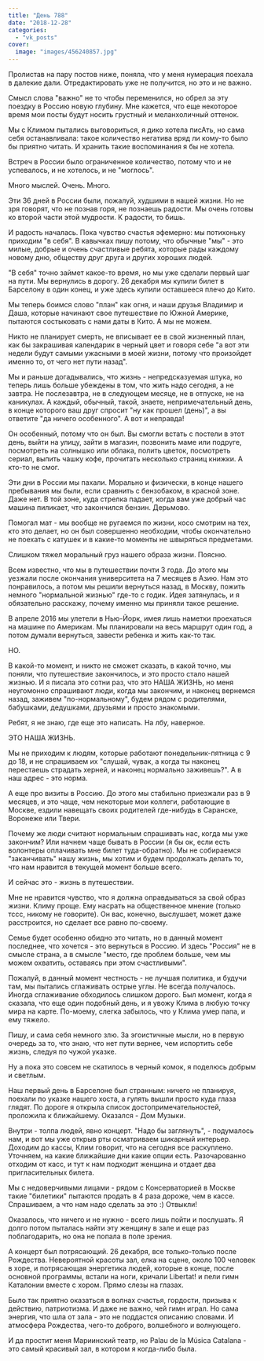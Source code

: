 ```yaml
---
title: "День 788"
date: "2018-12-28"
categories: 
  - "vk_posts"
cover:
  image: "images/456240857.jpg"
---
```


Пролистав на пару постов ниже, поняла, что у меня нумерация поехала в далекие дали. Отредактировать уже не получится, но это и не важно.

Смысл слова "важно" не то чтобы переменился, но обрел за эту поездку в Россию новую глубину. Мне кажется, что еще некоторое время мои посты будут носить грустный и меланхоличный оттенок.

<!--more-->

Мы с Климом пытались выговориться, я дико хотела писАть, но сама себя останавливала: такое количество негатива вряд ли кому-то было бы приятно читать. И хранить такие воспоминания я бы не хотела.

Встреч в России было ограниченное количество, потому что и не успевалось, и не хотелось, и не "моглось".

Много мыслей. Очень. Много.

Эти 36 дней в России были, пожалуй, худшими в нашей жизни. Но не зря говорят, что не познав горя, не познаешь радости. Мы очень готовы ко второй части этой мудрости. К радости, то бишь.

И радость началась. Пока чувство счастья эфемерно: мы потихоньку приходим "в себя". В кавычках пишу потому, что обычные "мы" - это милые, добрые и очень счастливые ребята, которые рады каждому новому дню, обществу друг друга и других хороших людей.

"В себя" точно займет какое-то время, но мы уже сделали первый шаг на пути. Мы вернулись в дорогу. 26 декабря мы купили билет в Барселону в один конец, и уже здесь купили оставшееся плечо до Кито.

Мы теперь боимся слово "план" как огня, и наши друзья Владимир и Даша, которые начинают свое путешествие по Южной Америке, пытаются состыковать с нами даты в Кито. А мы не можем.

Никто не планирует смерть, не вписывает ее в свой жизненный план, как бы закрашивая календарик в черный цвет и говоря себе "а вот эти недели будут самыми ужасными в моей жизни, потому что произойдет именно то, от чего нет пути назад".

Мы и раньше догадывались, что жизнь - непредсказуемая штука, но теперь лишь больше убеждены в том, что жить надо сегодня, а не завтра. Не послезавтра, не в следующем месяце, не в отпуске, не на каникулах. А каждый, обычный, такой, знаете, непримечательный день, в конце которого ваш друг спросит "ну как прошел (день)", а вы ответите "да ничего особенного". А вот и неправда!

Он особенный, потому что он был. Вы смогли встать с постели в этот день, выйти на улицу, зайти в магазин, позвонить маме или подруге, посмотреть на солнышко или облака, полить цветок, посмотреть сериал, выпить чашку кофе, прочитать несколько страниц книжки. А кто-то не смог.

Эти дни в России мы пахали. Морально и физически, в конце нашего пребывания мы были, если сравнить с бензобаком, в красной зоне. Даже нет. В той зоне, куда стрелка падает, когда вам уже добрый час машина пиликает, что закончился бензин. Дерьмово.

Помогал мат - мы вообще не ругаемся по жизни, косо смотрим на тех, кто это делает, но он был совершенно необходим, чтобы окончательно не поехать с катушек и в какие-то моменты не швыряться предметами.

Слишком тяжел моральный груз нашего образа жизни. Поясню.

Всем известно, что мы в путешествии почти 3 года. До этого мы уезжали после окончания университета на 7 месяцев в Азию. Нам это понравилось, а потом мы решили вернуться назад, в Москву, пожить немного "нормальной жизнью" где-то с годик. Идея затянулась, и я обязательно расскажу, почему именно мы приняли такое решение.

В апреле 2016 мы улетели в Нью-Йорк, имея лишь наметки проехаться на машине по Америкам. Мы планировали на весь маршрут один год, а потом думали вернуться, завести ребенка и жить как-то так.

НО.

В какой-то момент, и никто не сможет сказать, в какой точно, мы поняли, что путешествие закончилось, и это просто стало нашей жизнью. И я писала это сотни раз, что это НАША ЖИЗНЬ, но меня неугомонно спрашивают люди, когда мы закончим, и наконец вернемся назад, заживем "по-нормальному", будем рядом с родителями, бабушками, дедушками, друзьями и просто знакомыми.

Ребят, я не знаю, где еще это написать. На лбу, наверное.

ЭТО НАША ЖИЗНЬ.

Мы не приходим к людям, которые работают понедельник-пятница с 9 до 18, и не спрашиваем их "слушай, чувак, а когда ты наконец перестаешь страдать херней, и наконец нормально заживешь?". А в наш адрес - это норма.

А еще про визиты в Россию. До этого мы стабильно приезжали раз в 9 месяцев, и это чаще, чем некоторые мои коллеги, работающие в Москве, ездили навещать своих родителей где-нибудь в Саранске, Воронеже или Твери.

Почему же люди считают нормальным спрашивать нас, когда мы уже закончим? Или начнем чаще бывать в России (я бы ок, если есть волонтеры оплачивать мне билет туда-обратно). Мы не собираемся "заканчивать" нашу жизнь, мы хотим и будем продолжать делать то, что нам нравится в текущей момент больше всего.

И сейчас это - жизнь в путешествии.

Мне не нравится чувство, что я должна оправдываться за свой образ жизни. Климу проще. Ему насрать на общественное мнение (только тссс, никому не говорите). Он вас, конечно, выслушает, может даже расстроится, но сделает все равно по-своему.

Семье будет особенно обидно это читать, но в данный момент последнее, что хочется - это вернуться в Россию. И здесь "Россия" не в смысле страна, а в смысле "место, где проблем больше, чем мы можем охватить, оставаясь при этом счастливыми".

Пожалуй, в данный момент честность - не лучшая политика, и будучи там, мы пытались сглаживать острые углы. Не всегда получалось. Иногда сглаживание обходилось слишком дорого. Был момент, когда я сказала, что еще один подобный день, и я увожу Клима в любую точку мира на карте. По-моему, слегка забылось, что у Клима умер папа, и ему тяжело.

Пишу, и сама себя немного злю. За эгоистичные мысли, но в первую очередь за то, что знаю, что нет пути вернее, чем испортить себе жизнь, следуя по чужой указке.

Ну а пока это совсем не скатилось в черный комок, я поделюсь добрым и светлым.

Наш первый день в Барселоне был странным: ничего не планируя, поехали по указке нашего хоста, а гулять вышли просто куда глаза глядят. По дороге я открыла список достопримечательностей, проложила к ближайшему. Оказался - Дом Музыки.

Внутри - толпа людей, явно концерт. "Надо бы заглянуть", - подумалось нам, и вот мы уже открыв рты осматриваем шикарный интерьер. Доходим до кассы, Клим говорит, что на сегодня все раскуплено. Уточняем, на какие ближайшие дни какие опции есть. Разочарованно отходим от касс, и тут к нам подходит женщина и отдает два пригласительных билета.

Мы с недоверчивыми лицами - рядом с Консерваторией в Москве такие "билетики" пытаются продать в 4 раза дороже, чем в кассе. Спрашиваем, а что нам надо сделать за это :) Отвыкли!

Оказалось, что ничего и не нужно - всего лишь пойти и послушать. Я долго потом пыталась найти эту женщину в зале и еще раз поблагодарить, но она не попала в поле зрения.

А концерт был потрясающий. 26 декабря, все только-только после Рождества. Невероятной красоты зал, елка на сцене, около 100 человек в хоре, и потрясающая энергетика людей, которые в конце, после основной программы, встали на ноги, кричали Libertat! и пели гимн Каталонии вместе с хором. Прямо слезы на глазах.

Было так приятно оказаться в волнах счастья, гордости, призыва к действию, патриотизма. И даже не важно, чей гимн играл. Но сама энергия, что шла от зала - это не поддастся описанию словами. И атмосфера Рождества, чего-то доброго, волшебного и волнующего.

И да простит меня Мариинский театр, но Palau de la Música Catalana - это самый красивый зал, в котором я когда-либо была.
